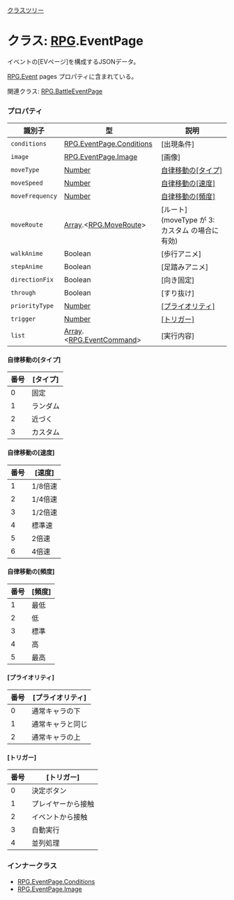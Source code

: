 [クラスツリー](index.md)

# クラス: [RPG](RPG.md).EventPage
イベントの[EVページ]を構成するJSONデータ。

[RPG.Event](RPG.Event.md)  pages プロパティに含まれている。

関連クラス: [RPG.BattleEventPage](RPG.BattleEventPage.md)


### プロパティ

| 識別子 | 型 | 説明 |
| --- | --- | --- |
| `conditions` | [RPG.EventPage.Conditions](RPG.EventPage.Conditions.md) | [出現条件] |
| `image` | [RPG.EventPage.Image](RPG.EventPage.Image.md) | [画像] |
| `moveType` | [Number](Number.md) | [自律移動の[タイプ]](RPG.EventPage.md#自律移動のタイプ)  |
| `moveSpeed` | [Number](Number.md) | [自律移動の[速度]](RPG.EventPage.md#自律移動の速度) |
| `moveFrequency` | [Number](Number.md) | [自律移動の[頻度]](RPG.EventPage.md#自律移動の頻度) |
| `moveRoute` | [Array](Array.md).&lt;[RPG.MoveRoute](RPG.MoveRoute.md)&gt; | [ルート] \(moveType が 3: カスタム の場合に有効) |
| `walkAnime` | Boolean | [歩行アニメ] |
| `stepAnime` | Boolean | [足踏みアニメ] |
| `directionFix` | Boolean | [向き固定] |
| `through` | Boolean | [すり抜け] |
| `priorityType` | [Number](Number.md) | [[プライオリティ]](RPG.EventPage.md#プライオリティ) |
| `trigger` | [Number](Number.md) | [[トリガー]](RPG.EventPage.md#トリガー) |
| `list` | [Array](Array.md).&lt;[RPG.EventCommand](RPG.EventCommand.md)&gt; | [実行内容] |

#### 自律移動の[タイプ] 

| 番号 | [タイプ] |
| --- | --- |
| 0 | 固定 |
| 1 | ランダム |
| 2 | 近づく |
| 3 | カスタム |

#### 自律移動の[速度] 

| 番号 | [速度]  |
| --- | --- |
| 1 | 1/8倍速 |
| 2 | 1/4倍速 |
| 3 | 1/2倍速 |
| 4 | 標準速 |
| 5 | 2倍速 |
| 6 | 4倍速 |

#### 自律移動の[頻度] 

| 番号 | [頻度]  |
| --- | --- |
| 1 | 最低 |
| 2 | 低 |
| 3 | 標準 |
| 4 | 高 |
| 5 | 最高 |

#### [プライオリティ]

| 番号 | [プライオリティ] |
| --- | --- |
| 0 | 通常キャラの下 |
| 1 | 通常キャラと同じ |
| 2 | 通常キャラの上 |

#### [トリガー]

| 番号 | [トリガー] |
| --- | --- |
| 0 | 決定ボタン |
| 1 | プレイヤーから接触 |
| 2 | イベントから接触 |
| 3 | 自動実行 |
| 4 | 並列処理 |


### インナークラス

* [RPG.EventPage.Conditions](RPG.EventPage.Conditions.md)
* [RPG.EventPage.Image](RPG.EventPage.Image.md)

